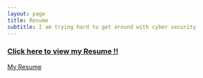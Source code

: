 ```yaml
---
layout: page
title: Resume
subtitle: I am trying hard to get around with cyber security
---
```


### [Click here to view my Resume !!](https://bohan-zhang.com/resume/Resume_Bohan_Zhang.pdf)

<div><a href="https://bohan-zhang.com/resume/Resume_Bohan_Zhang.pdf" target="_blank">
  My Resume</a></div>